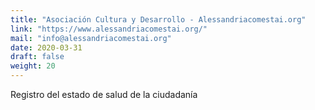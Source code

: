 ```yaml
---
title: "Asociación Cultura y Desarrollo - Alessandriacomestai.org"
link: "https://www.alessandriacomestai.org/"
mail: "info@alessandriacomestai.org"
date: 2020-03-31
draft: false
weight: 20
---
```


Registro del estado de salud de la ciudadanía
